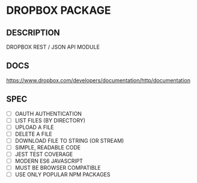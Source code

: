 # DROPBOX PACKAGE

## DESCRIPTION

DROPBOX REST / JSON API MODULE

## DOCS

https://www.dropbox.com/developers/documentation/http/documentation

## SPEC

* [ ] OAUTH AUTHENTICATION
* [ ] LIST FILES (BY DIRECTORY)
* [ ] UPLOAD A FILE
* [ ] DELETE A FILE
* [ ] DOWNLOAD FILE TO STRING (OR STREAM)
* [ ] SIMPLE, READABLE CODE
* [ ] JEST TEST COVERAGE
* [ ] MODERN ES6 JAVASCRIPT
* [ ] MUST BE BROWSER COMPATIBLE
* [ ] USE ONLY POPULAR NPM PACKAGES
